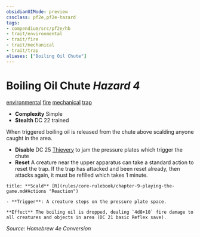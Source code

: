 ```yaml
---
obsidianUIMode: preview
cssclass: pf2e,pf2e-hazard
tags:
- compendium/src/pf2e/hb
- trait/environmental
- trait/fire
- trait/mechanical
- trait/trap 
aliases: ["Boiling Oil Chute"]
---
```

# Boiling Oil Chute *Hazard 4*  
[environmental](rules/traits/environmental.md "Environmental Hazard Trait")  [fire](rules/traits/fire.md "Fire Energy & Element Trait") [mechanical](rules/traits/mechanical.md "Mechanical Hazard Trait")  [trap](rules/traits/trap.md "Trap Hazard Trait")  

- **Complexity** Simple
- **Stealth** DC 22 trained  

When triggered boiling oil is released from the chute above scalding anyone caught in the area.

- **Disable** DC 25 [Thievery](compendium/skills.md#Thievery) to jam the pressure plates which trigger the chute
- **Reset** A creature near the upper apparatus can take a standard action to reset the trap. If the trap has attacked and been reset already, then attacks again, it must be refilled which takes 1 minute.

```ad-embed-ability
title: **Scald** [R](rules/core-rulebook/chapter-9-playing-the-game.md#Actions "Reaction")

- **Trigger**: A creature steps on the pressure plate space.

**Effect** The boiling oil is dropped, dealing `4d8+10` fire damage to all creatures and objects in area (DC 21 basic Reflex save).
```

*Source: Homebrew 4e Conversion*